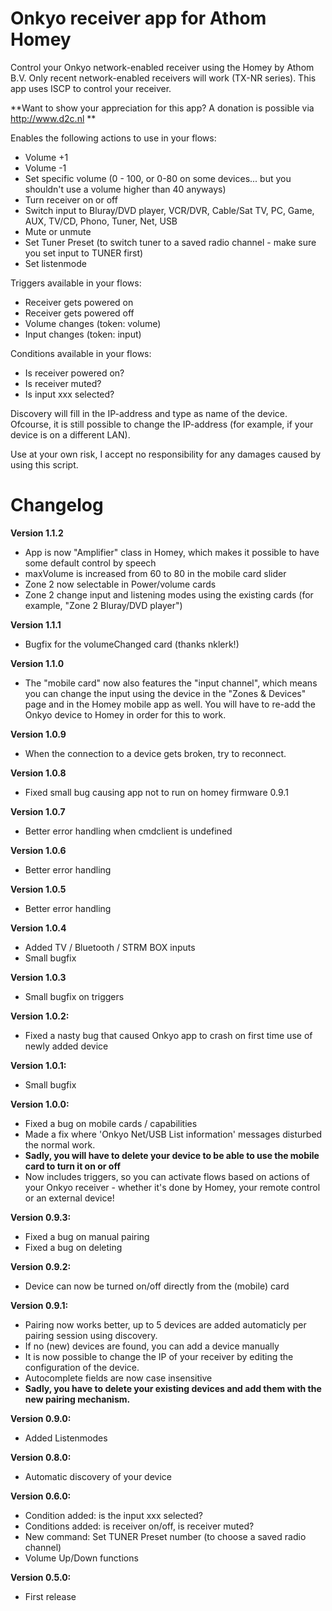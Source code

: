 # Onkyo receiver app for Athom Homey

Control your Onkyo network-enabled receiver using the Homey by Athom B.V.
Only recent network-enabled receivers will work (TX-NR series). This app uses ISCP to control your receiver.

**Want to show your appreciation for this app? A donation is possible via http://www.d2c.nl **

Enables the following actions to use in your flows:
- Volume +1
- Volume -1
- Set specific volume (0 - 100, or 0-80 on some devices... but you shouldn't use a volume higher than 40 anyways)
- Turn receiver on or off
- Switch input to Bluray/DVD player, VCR/DVR, Cable/Sat TV, PC, Game, AUX, TV/CD, Phono, Tuner, Net, USB
- Mute or unmute
- Set Tuner Preset (to switch tuner to a saved radio channel - make sure you set input to TUNER first)
- Set listenmode

Triggers available in your flows:
- Receiver gets powered on
- Receiver gets powered off
- Volume changes (token: volume)
- Input changes (token: input)

Conditions available in your flows:
- Is receiver powered on?
- Is receiver muted?
- Is input xxx selected?

Discovery will fill in the IP-address and type as name of the device. Ofcourse, it is still possible to change the IP-address (for example, if your device is on a different LAN).

Use at your own risk, I accept no responsibility for any damages caused by using this script.

# Changelog
**Version 1.1.2**
- App is now "Amplifier" class in Homey, which makes it possible to have some default control by speech
- maxVolume is increased from 60 to 80 in the mobile card slider
- Zone 2 now selectable in Power/volume cards
- Zone 2 change input and listening modes using the existing cards (for example, "Zone 2 Bluray/DVD player")

**Version 1.1.1**
- Bugfix for the volumeChanged card (thanks nklerk!)

**Version 1.1.0**
- The "mobile card" now also features the "input channel", which means you can change the input using the device in the "Zones & Devices" page and in the Homey mobile app as well. You will have to re-add the Onkyo device to Homey in order for this to work.

**Version 1.0.9**
- When the connection to a device gets broken, try to reconnect.

**Version 1.0.8**
- Fixed small bug causing app not to run on homey firmware 0.9.1

**Version 1.0.7**
- Better error handling when cmdclient is undefined

**Version 1.0.6**
- Better error handling

**Version 1.0.5**
- Better error handling

**Version 1.0.4**
- Added TV / Bluetooth / STRM BOX inputs
- Small bugfix

**Version 1.0.3**
- Small bugfix on triggers

**Version 1.0.2:**
- Fixed a nasty bug that caused Onkyo app to crash on first time use of newly added device 

**Version 1.0.1:**
- Small bugfix

**Version 1.0.0:**
- Fixed a bug on mobile cards / capabilities
- Made a fix where 'Onkyo Net/USB List information' messages disturbed the normal work.
- **Sadly, you will have to delete your device to be able to use the mobile card to turn it on or off**
- Now includes triggers, so you can activate flows based on actions of your Onkyo receiver - whether it's done by Homey, your remote control or an external device!

**Version 0.9.3:**
- Fixed a bug on manual pairing
- Fixed a bug on deleting

**Version 0.9.2:**
- Device can now be turned on/off directly from the (mobile) card

**Version 0.9.1:**
- Pairing now works better, up to 5 devices are added automaticly per pairing session using discovery.
- If no (new) devices are found, you can add a device manually
- It is now possible to change the IP of your receiver by editing the configuration of the device.
- Autocomplete fields are now case insensitive
- **Sadly, you have to delete your existing devices and add them with the new pairing mechanism.**

**Version 0.9.0:**
- Added Listenmodes

**Version 0.8.0:**
- Automatic discovery of your device

**Version 0.6.0:**
- Condition added: is the input xxx selected?
- Conditions added: is receiver on/off, is receiver muted?
- New command: Set TUNER Preset number (to choose a saved radio channel)
- Volume Up/Down functions

**Version 0.5.0:**
- First release